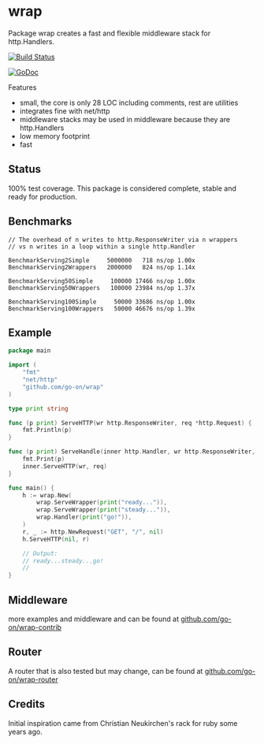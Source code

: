 wrap
====

Package wrap creates a fast and flexible middleware stack for http.Handlers.

[![Build Status](https://secure.travis-ci.org/go-on/wrap.png)](http://travis-ci.org/go-on/wrap)

[![GoDoc](https://godoc.org/github.com/go-on/wrap?status.png)](http://godoc.org/github.com/go-on/wrap)

Features

- small, the core is only 28 LOC including comments, rest are utilities
- integrates fine with net/http
- middleware stacks may be used in middleware because they are http.Handlers
- low memory footprint
- fast

Status
------
100% test coverage.
This package is considered complete, stable and ready for production.

Benchmarks
----------

    // The overhead of n writes to http.ResponseWriter via n wrappers
    // vs n writes in a loop within a single http.Handler

    BenchmarkServing2Simple     5000000   718 ns/op 1.00x
    BenchmarkServing2Wrappers   2000000   824 ns/op 1.14x

    BenchmarkServing50Simple     100000 17466 ns/op 1.00x
    BenchmarkServing50Wrappers   100000 23984 ns/op 1.37x

    BenchmarkServing100Simple     50000 33686 ns/op 1.00x
    BenchmarkServing100Wrappers   50000 46676 ns/op 1.39x


Example
-------

```go
package main

import (
    "fmt"
    "net/http"
    "github.com/go-on/wrap"
)

type print string

func (p print) ServeHTTP(wr http.ResponseWriter, req *http.Request) {
    fmt.Println(p)
}

func (p print) ServeHandle(inner http.Handler, wr http.ResponseWriter, req *http.Request) {
    fmt.Print(p)
    inner.ServeHTTP(wr, req)
}

func main() {
    h := wrap.New(
        wrap.ServeWrapper(print("ready...")),
        wrap.ServeWrapper(print("steady...")),
        wrap.Handler(print("go!")),
    )
    r, _ := http.NewRequest("GET", "/", nil)
    h.ServeHTTP(nil, r)

    // Output:
    // ready...steady...go!
    //
}
```

Middleware
----------

more examples and middleware and can be found at [github.com/go-on/wrap-contrib](https://github.com/go-on/wrap-contrib) 

Router
------

A router that is also tested but may change, can be found at [github.com/go-on/wrap-router](https://github.com/go-on/wrap-router)

Credits
-------

Initial inspiration came from Christian Neukirchen's rack for ruby some years ago.

